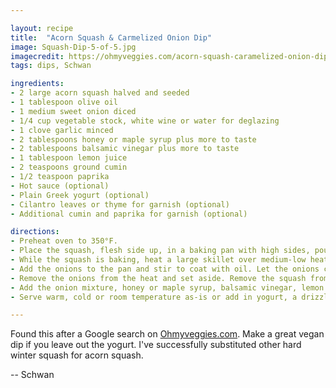 ```yaml
---

layout: recipe
title:  "Acorn Squash & Carmelized Onion Dip"
image: Squash-Dip-5-of-5.jpg
imagecredit: https://ohmyveggies.com/acorn-squash-caramelized-onion-dip/
tags: dips, Schwan

ingredients:
- 2 large acorn squash halved and seeded
- 1 tablespoon olive oil
- 1 medium sweet onion diced
- 1/4 cup vegetable stock, white wine or water for deglazing
- 1 clove garlic minced
- 2 tablespoons honey or maple syrup plus more to taste
- 2 tablespoons balsamic vinegar plus more to taste
- 1 tablespoon lemon juice
- 2 teaspoons ground cumin
- 1/2 teaspoon paprika
- Hot sauce (optional)
- Plain Greek yogurt (optional)
- Cilantro leaves or thyme for garnish (optional)
- Additional cumin and paprika for garnish (optional)

directions:
- Preheat oven to 350°F.
- Place the squash, flesh side up, in a baking pan with high sides, pouring about an inch of water in the bottom of the pan. Cover the squash with foil and bake for 45 to 60 minutes, or until fork tender.
- While the squash is baking, heat a large skillet over medium-low heat and add in just enough olive oil to coat the pan, about 1 tablespoon.
- Add the onions to the pan and stir to coat with oil. Let the onions caramelize over medium-low heat, stirring occasionally, for 30-35 minutes, or until the onions are a deep brown. As the pan dries out, add in a splash of stock, white wine or water to deglaze, then stir. The onions should be soft but not mushy when they're done. Add the minced garlic to the pan about 10 minutes before the onions are finished caramelizing.
- Remove the onions from the heat and set aside. Remove the squash from the oven and allow it to cool enough to handle. Scoop out the squash flesh into a food processor or blender.
- Add the onion mixture, honey or maple syrup, balsamic vinegar, lemon juice and spices to the processor and blend until just smooth.
- Serve warm, cold or room temperature as-is or add in yogurt, a drizzle of Sriracha or another hot sauce, and/or cilantro, thyme, paprika and/or cumin for garnish.

---
```


Found this after a Google search on [Ohmyveggies.com](https://ohmyveggies.com/acorn-squash-caramelized-onion-dip/). Make a great vegan dip if you leave out the yogurt. I've successfully substituted other hard winter squash for acorn squash.

-- Schwan
